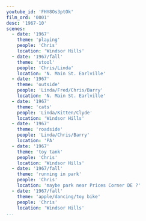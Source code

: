 ```yaml
---
youtube_id: 'FHY8Os3ptOk'
film_ord: '0001'
desc: '1967-10'
scenes:
  - date: '1967'
    theme: 'playing'
    people: 'Chris'
    location: 'Windsor Hills'
  - date: '1967/fall'
    theme: 'stool'
    people: 'Chris/Linda'
    location: 'N. Main St. Earlville'
  - date: '1967'
    theme: 'outside'
    people: 'Linda/Fred/Chris/Barry'
    location: 'N. Main St. Earlville'
  - date: '1967'
    theme: 'cats'
    people: 'Linda/Kitten/Clyde'
    location: 'Windsor Hills'
  - date: '1967'
    theme: 'roadside'
    people: 'Linda/Chris/Barry'
    location: 'PA'
  - date: '1967'
    theme: 'toy tank'
    people: 'Chris'
    location: 'Windsor Hills'
  - date: '1967/fall'
    theme: 'running in park'
    people: 'Chris'
    location: 'maybe park near Prices Corner DE ?'
  - date: '1967/fall'
    theme: 'apple/dancing/toy bike'
    people: 'Chris'
    location: 'Windsor Hills'
...
```

